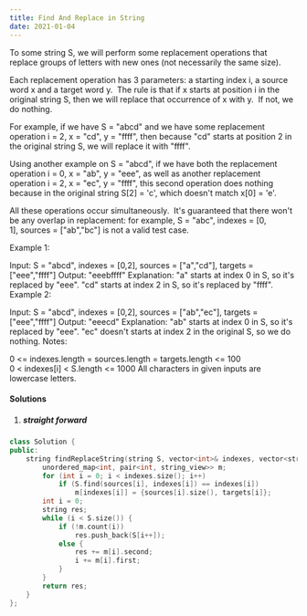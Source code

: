 ```yaml
---
title: Find And Replace in String
date: 2021-01-04
---
```

To some string S, we will perform some replacement operations that replace groups of letters with new ones (not necessarily the same size).

Each replacement operation has 3 parameters: a starting index i, a source word x and a target word y.  The rule is that if x starts at position i in the original string S, then we will replace that occurrence of x with y.  If not, we do nothing.

For example, if we have S = "abcd" and we have some replacement operation i = 2, x = "cd", y = "ffff", then because "cd" starts at position 2 in the original string S, we will replace it with "ffff".

Using another example on S = "abcd", if we have both the replacement operation i = 0, x = "ab", y = "eee", as well as another replacement operation i = 2, x = "ec", y = "ffff", this second operation does nothing because in the original string S[2] = 'c', which doesn't match x[0] = 'e'.

All these operations occur simultaneously.  It's guaranteed that there won't be any overlap in replacement: for example, S = "abc", indexes = [0, 1], sources = ["ab","bc"] is not a valid test case.

Example 1:

Input: S = "abcd", indexes = [0,2], sources = ["a","cd"], targets = ["eee","ffff"]
Output: "eeebffff"
Explanation: "a" starts at index 0 in S, so it's replaced by "eee".
"cd" starts at index 2 in S, so it's replaced by "ffff".
Example 2:

Input: S = "abcd", indexes = [0,2], sources = ["ab","ec"], targets = ["eee","ffff"]
Output: "eeecd"
Explanation: "ab" starts at index 0 in S, so it's replaced by "eee". 
"ec" doesn't starts at index 2 in the original S, so we do nothing.
Notes:

0 <= indexes.length = sources.length = targets.length <= 100
0 < indexes[i] < S.length <= 1000
All characters in given inputs are lowercase letters.

#### Solutions

1. ##### straight forward

```cpp
class Solution {
public:
    string findReplaceString(string S, vector<int>& indexes, vector<string>& sources, vector<string>& targets) {
        unordered_map<int, pair<int, string_view>> m;
        for (int i = 0; i < indexes.size(); i++)
            if (S.find(sources[i], indexes[i]) == indexes[i])
                m[indexes[i]] = {sources[i].size(), targets[i]};
        int i = 0;
        string res;
        while (i < S.size()) {
            if (!m.count(i))
                res.push_back(S[i++]);
            else {
                res += m[i].second;
                i += m[i].first;
            }
        }
        return res;
    }
};
```